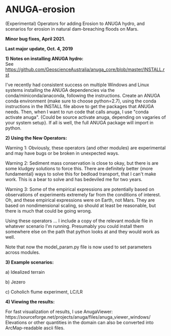 # ANUGA-erosion
(Experimental) Operators for adding Erosion to ANUGA hydro, and scenarios for erosion in natural dam-breaching floods on Mars.

<b>Minor bug fixes, April 2021.</b>

<b>Last major update, Oct. 4, 2019</b>

<b>1) Notes on installing ANUGA hydro:</b><br>
See https://github.com/GeoscienceAustralia/anuga_core/blob/master/INSTALL.rst<br>

<p>I've recently had consistent success on  multiple Windows and Linux systems installing the ANUGA dependencies via the conda/miniconda/anaconda, following the instructions.  Create an ANUGA conda environment (make sure to choose python=2.7), using the conda instructions in the INSTALL file above to get the packages that ANUGA needs. Then, when I want to run code that calls anuga, I use "conda activate anuga".  {Could be source activate anuga, depending on vagaries of your system setup}.  If all is well, the full ANUGA package will  import in python. 

<b>2) Using the New Operators:</b><br>
<p>Warning 1: Obviously, these operators (and other modules) are experimental and may have bugs or be broken in unexpected ways.  
<p>Warning 2: Sediment mass conservation is close to okay, but there is are some kludgey solutions to force this.  There are definitely better {more fundamental} ways to solve this for bedload transport, that I can't make work.   This is a bear to solve and has bedeviled me for two years.
<p>Warning 3: Some of the empirical expressions are potentially based on observations of experiments extremely far from the conditions of interest.  Oh, and these empirical expressions were on Earth, not Mars. They are based on nondimensional scaling, so should at least be reasonable, but there is much that could be going wrong. <br>

<p>Using these operators ... I include a copy of the relevant module file in whatever scenario I'm running.  Presumably you could install them somewhere else on the path that python looks at and they would work as well.

Note that now the model_param.py file is now used to set parameters across modules.

<b>3) Example scenarios:</b><br>
<p>a) Idealized terrain
<p>b) Jezero
<p>c) Coholich flume experiment, LC/LR

<b>4) Viewing the results:</b> 
<p>For fast visualization of results, I use AnugaViewer: https://sourceforge.net/projects/anuga/files/anuga_viewer_windows/<br>
Elevations or other quantities in the domain can also be converted into ArcMap-readable ascii files. 
